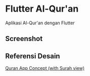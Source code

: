 # Flutter Al-Qur'an
Aplikasi Al-Qur'an dengan Flutter

## Screenshot

## Referensi Desain
[Quran App Concept (with Surah view)](https://dribbble.com/shots/12671843-Quran-App-Concept-with-Surah-view)
